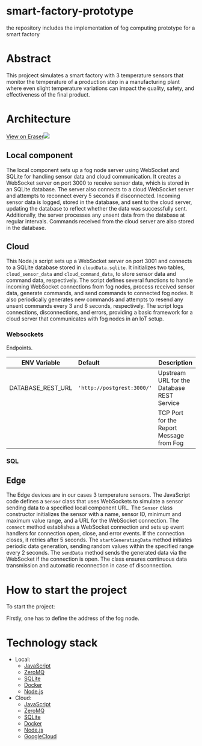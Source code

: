 # smart-factory-prototype
the repository includes the implementation of fog computing prototype for a smart factory

# Abstract
This projcect simulates a smart factory with 3 temperature sensors that monitor the temperature of a production step in a manufacturing plant where even slight temperature variations can impact the quality, safety, and effectiveness of the final product. 

# Architecture

[View on Eraser![](https://app.eraser.io/workspace/SELy3kMiGuqut32J3RUf/preview?elements=EI2VJJBRPmMCIyaJn796lg&type=embed)](https://app.eraser.io/workspace/SELy3kMiGuqut32J3RUf?origin=share)

## Local component 

The local component sets up a fog node server using WebSocket and SQLite for handling sensor data and cloud communication. It creates a WebSocket server on port 3000 to receive sensor data, which is stored in an SQLite database. The server also connects to a cloud WebSocket server and attempts to reconnect every 5 seconds if disconnected. Incoming sensor data is logged, stored in the database, and sent to the cloud server, updating the database to reflect whether the data was successfully sent. Additionally, the server processes any unsent data from the database at regular intervals. Commands received from the cloud server are also stored in the database.

## Cloud

This Node.js script sets up a WebSocket server on port 3001 and connects to a SQLite database stored in `cloudData.sqlite`. It initializes two tables, `cloud_sensor_data` and `cloud_command_data`, to store sensor data and command data, respectively. The script defines several functions to handle incoming WebSocket connections from fog nodes, process received sensor data, generate commands, and send commands to connected fog nodes. It also periodically generates new commands and attempts to resend any unsent commands every 3 and 6 seconds, respectively. The script logs connections, disconnections, and errors, providing a basic framework for a cloud server that communicates with fog nodes in an IoT setup.

### Websockets

Endpoints.

| ENV Variable                            | Default                    | Description                                             |
| --------------------------------------- | :------------------------- | ------------------------------------------------------- |
| DATABASE_REST_URL                       | `'http://postgrest:3000/'` | Upstream URL for the Database REST Service              |
|                                         |                            | TCP Port for the Report Message from Fog                |


### SQL


## Edge

The Edge devices are in our cases 3 temperature sensors. The JavaScript code defines a `Sensor` class that uses WebSockets to simulate a sensor sending data to a specified local component URL. The `Sensor` class constructor initializes the sensor with a name, sensor ID, minimum and maximum value range, and a URL for the WebSocket connection. The `connect` method establishes a WebSocket connection and sets up event handlers for connection open, close, and error events. If the connection closes, it retries after 5 seconds. The `startGeneratingData` method initiates periodic data generation, sending random values within the specified range every 2 seconds. The `sendData` method sends the generated data via the WebSocket if the connection is open. The class ensures continuous data transmission and automatic reconnection in case of disconnection.


# How to start the project 

To start the project:


Firstly, one has to define the address of the fog node. 


# Technology stack

- Local:
  - [JavaScript](https://js.org/index.html)
  - [ZeroMQ](https://zeromq.org/)
  - [SQLite](https://www.sqlite.org/)
  - [Docker](https://www.docker.com/)
  - [Node.js](https://nodejs.org/en)
- Cloud:
  - [JavaScript](https://js.org/index.html)
  - [ZeroMQ](https://zeromq.org/)
  - [SQLite](https://www.sqlite.org/)
  - [Docker](https://www.docker.com/)
  - [Node.js](https://nodejs.org/en)
  - [GoogleCloud](https://cloud.google.com/gcp/)



